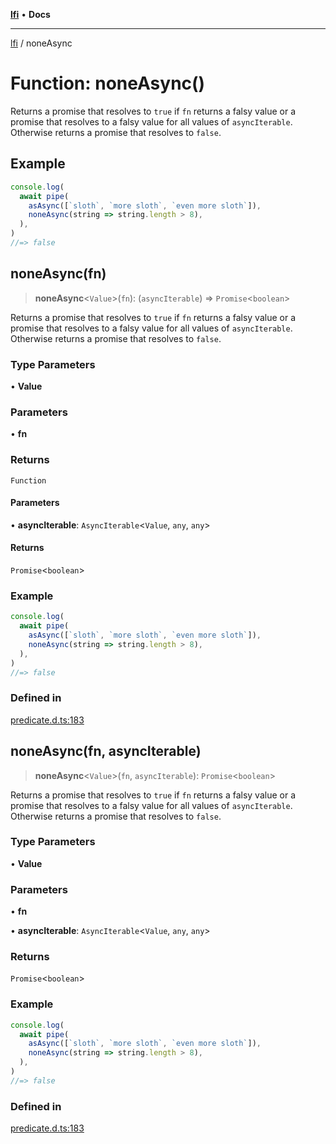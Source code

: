 [**lfi**](../readme.md) • **Docs**

---

[lfi](../globals.md) / noneAsync

# Function: noneAsync()

Returns a promise that resolves to `true` if `fn` returns a falsy value or a
promise that resolves to a falsy value for all values of `asyncIterable`.
Otherwise returns a promise that resolves to `false`.

## Example

```js
console.log(
  await pipe(
    asAsync([`sloth`, `more sloth`, `even more sloth`]),
    noneAsync(string => string.length > 8),
  ),
)
//=> false
```

## noneAsync(fn)

> **noneAsync**\<`Value`\>(`fn`): (`asyncIterable`) => `Promise`\<`boolean`\>

Returns a promise that resolves to `true` if `fn` returns a falsy value or a
promise that resolves to a falsy value for all values of `asyncIterable`.
Otherwise returns a promise that resolves to `false`.

### Type Parameters

• **Value**

### Parameters

• **fn**

### Returns

`Function`

#### Parameters

• **asyncIterable**: `AsyncIterable`\<`Value`, `any`, `any`\>

#### Returns

`Promise`\<`boolean`\>

### Example

```js
console.log(
  await pipe(
    asAsync([`sloth`, `more sloth`, `even more sloth`]),
    noneAsync(string => string.length > 8),
  ),
)
//=> false
```

### Defined in

[predicate.d.ts:183](https://github.com/TomerAberbach/lfi/blob/dd796c78d3ff68ae7bf4a0272b3cbeca688438e7/src/operations/predicate.d.ts#L183)

## noneAsync(fn, asyncIterable)

> **noneAsync**\<`Value`\>(`fn`, `asyncIterable`): `Promise`\<`boolean`\>

Returns a promise that resolves to `true` if `fn` returns a falsy value or a
promise that resolves to a falsy value for all values of `asyncIterable`.
Otherwise returns a promise that resolves to `false`.

### Type Parameters

• **Value**

### Parameters

• **fn**

• **asyncIterable**: `AsyncIterable`\<`Value`, `any`, `any`\>

### Returns

`Promise`\<`boolean`\>

### Example

```js
console.log(
  await pipe(
    asAsync([`sloth`, `more sloth`, `even more sloth`]),
    noneAsync(string => string.length > 8),
  ),
)
//=> false
```

### Defined in

[predicate.d.ts:183](https://github.com/TomerAberbach/lfi/blob/dd796c78d3ff68ae7bf4a0272b3cbeca688438e7/src/operations/predicate.d.ts#L183)
